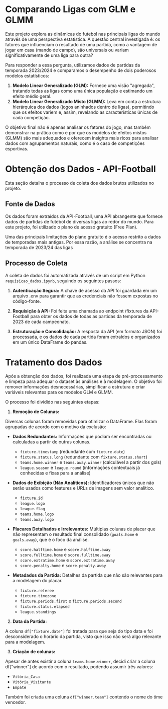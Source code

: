 # Comparando Ligas com GLM e GLMM

Este projeto explora as dinâmicas do futebol nas principais ligas do mundo através de uma perspectiva estatística. A questão central investigada é: os fatores que influenciam o resultado de uma partida, como a vantagem de jogar em casa (mando de campo), são universais ou variam significativamente de uma liga para outra?

Para responder a essa pergunta, utilizamos dados de partidas da temporada 2023/2024 e comparamos o desempenho de dois poderosos modelos estatísticos:

1.  **Modelo Linear Generalizado (GLM):** Fornece uma visão "agregada", tratando todas as ligas como uma única população e estimando um efeito médio geral.
2.  **Modelo Linear Generalizado Misto (GLMM):** Leva em conta a estrutura hierárquica dos dados (jogos aninhados dentro de ligas), permitindo que os efeitos variem e, assim, revelando as características únicas de cada competição.

O objetivo final não é apenas analisar os fatores do jogo, mas também demonstrar na prática como e por que os modelos de efeitos mistos (GLMM) são mais adequados e oferecem insights mais ricos para analisar dados com agrupamentos naturais, como é o caso de competições esportivas.

# Obtenção dos Dados - API-Football

Esta seção detalha o processo de coleta dos dados brutos utilizados no projeto.

## Fonte de Dados

Os dados foram extraídos da API-Football, uma API abrangente que fornece dados de partidas de futebol de diversas ligas ao redor do mundo. Para este projeto, foi utilizado o plano de acesso gratuito (Free Plan).

Uma das principais limitações do plano gratuito é o acesso restrito a dados de temporadas mais antigas. Por essa razão, a análise se concentra na temporada de 2023/24 das ligas

## Processo de Coleta

A coleta de dados foi automatizada através de um script em Python `requisicao_dados.ipynb`, seguindo os seguintes passos:

1.  **Autenticação Segura:** A chave de acesso da API foi guardada em um arquivo .env para garantir que as credenciais não fossem expostas no código-fonte.

2.  **Requisição à API:** Foi feita uma chamada ao endpoint /fixtures da API-Football para obter os dados de todas as partidas da temporada de 2023 de cada campeonato.

3.  **Estruturação e Consolidação:** A resposta da API (em formato JSON) foi processada, e os dados de cada partida foram extraídos e organizados em um único DataFrame do pandas.

# Tratamento dos Dados

Após a obtenção dos dados, foi realizada uma etapa de pré-processamento e limpeza para adequar o dataset às análises e à modelagem. O objetivo foi remover informações desnecessárias, simplificar a estrutura e criar variáveis relevantes para os modelos GLM e GLMM.

O processo foi dividido nas seguintes etapas:

1. **Remoção de Colunas:**

Diversas colunas foram removidas para otimizar o DataFrame. Elas foram agrupadas de acordo com o motivo da exclusão:

- **Dados Redundantes:** Informações que podiam ser encontradas ou calculadas a partir de outras colunas.
    - `fixture.timestamp` (redundante com `fixture.date`)
    - `fixture.status.long` (redundante com `fixture.status.short`)
    - `teams.home.winner` e `teams.away.winner` (calculável a partir dos gols)
    - `league.season` e `league.round` (informações contextuais já conhecidas e fixas para a análise)

- **Dados de Exibição (Não Analíticos):** Identificadores únicos que não serão usados como features e URLs de imagens sem valor analítico.
    - `fixture.id`
    - `league.logo`
    - `league.flag`
    - `teams.home.logo`
    - `teams.away.logo`

- **Placares Detalhados e Irrelevantes:** Múltiplas colunas de placar que não representam o resultado final consolidado (`goals.home` e `goals.away`), que é o foco da análise.
    - `score.halftime.home` e `score.halftime.away`
    - `score.fulltime.home` e `score.fulltime.away`
    - `score.extratime.home` e `score.extratime.away`
    - `score.penalty.home` e `score.penalty.away`

- **Metadados da Partida:** Detalhes da partida que não são relevantes para a modelagem do placar.
    - `fixture.referee`
    - `fixture.timezone`
    - `fixture.periods.first` e `fixture.periods.second`
    - `fixture.status.elapsed`
    - `league.standings`

2. **Data da Partida:**

A coluna `df["fixture.date"]` foi tratada para que seja do tipo data e foi desconsiderado o horário da partida, visto que isso não será algo relevante para a modelagem.

3. **Criação de colunas:**

Apesar de antes existir a coluna `teams.home.winner`, decidi criar a coluna df["winner"] de acordo com o resultado, podendo assumir três valores:
- `Vitória_Casa`
- `Vitória_Visitante`
- `Empate`

Também foi criada uma coluna `df["winner.team"]` contendo o nome do time vencedor.